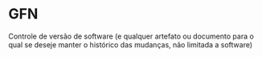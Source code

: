 # GFN
Controle de versão de software (e qualquer artefato ou documento para o qual se deseje manter o histórico das mudanças, não limitada a software)
